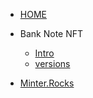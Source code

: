 


- [HOME](README.md)

- Bank Note NFT

  - [Intro](bankNote/index.md)
  - [versions](bankNote/version.md)  

- [Minter.Rocks](minterRocks/minterRocks.md)

